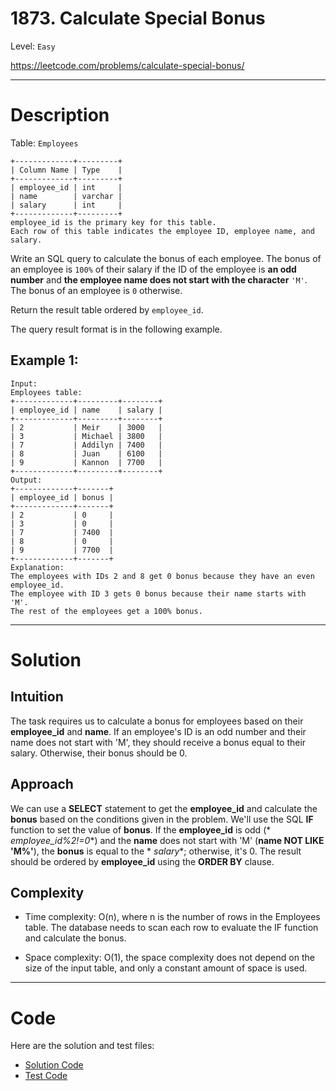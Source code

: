 # 1873. Calculate Special Bonus

Level: `Easy`

https://leetcode.com/problems/calculate-special-bonus/

---

# Description

Table: `Employees`

    +-------------+---------+
    | Column Name | Type    |
    +-------------+---------+
    | employee_id | int     |
    | name        | varchar |
    | salary      | int     |
    +-------------+---------+
    employee_id is the primary key for this table.
    Each row of this table indicates the employee ID, employee name, and salary.

Write an SQL query to calculate the bonus of each employee. The bonus of an employee is `100%` of their salary if the ID
of the employee is **an odd number** and **the employee name does not start with the character** `'M'`. The bonus of an
employee is `0` otherwise.

Return the result table ordered by `employee_id`.

The query result format is in the following example.

## Example 1:

    Input:
    Employees table:
    +-------------+---------+--------+
    | employee_id | name    | salary |
    +-------------+---------+--------+
    | 2           | Meir    | 3000   |
    | 3           | Michael | 3800   |
    | 7           | Addilyn | 7400   |
    | 8           | Juan    | 6100   |
    | 9           | Kannon  | 7700   |
    +-------------+---------+--------+
    Output:
    +-------------+-------+
    | employee_id | bonus |
    +-------------+-------+
    | 2           | 0     |
    | 3           | 0     |
    | 7           | 7400  |
    | 8           | 0     |
    | 9           | 7700  |
    +-------------+-------+
    Explanation:
    The employees with IDs 2 and 8 get 0 bonus because they have an even employee_id.
    The employee with ID 3 gets 0 bonus because their name starts with 'M'.
    The rest of the employees get a 100% bonus.

---

# Solution

## Intuition

The task requires us to calculate a bonus for employees based on their **employee_id** and **name**. If an employee's ID
is an odd number and their name does not start with 'M', they should receive a bonus equal to their salary. Otherwise,
their bonus should be 0.

## Approach

We can use a **SELECT** statement to get the **employee_id** and calculate the **bonus** based on the conditions given
in the problem. We'll use the SQL **IF** function to set the value of **bonus**. If the **employee_id** is odd (*
*employee_id%2!=0**) and the **name** does not start with 'M' (**name NOT LIKE 'M%'**), the **bonus** is equal to the *
*salary**; otherwise, it's 0. The result should be ordered by **employee_id** using the **ORDER BY** clause.

## Complexity

- Time complexity:
  O(n), where n is the number of rows in the Employees table. The database needs to scan each row to evaluate the IF
  function and calculate the bonus.

- Space complexity:
  O(1), the space complexity does not depend on the size of the input table, and only a constant amount of space is
  used.

---

# Code

Here are the solution and test files:

- [Solution Code](./solution.sql)
- [Test Code](./solution_test.go)